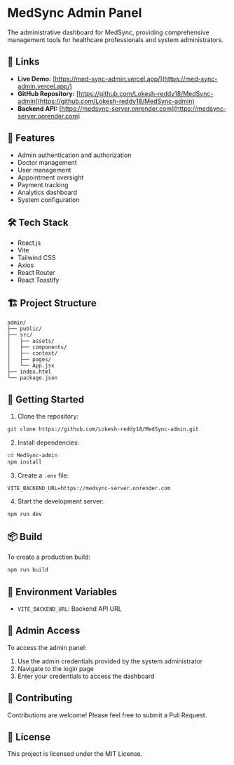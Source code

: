 # MedSync Admin Panel

The administrative dashboard for MedSync, providing comprehensive management tools for healthcare professionals and system administrators.

## 🔗 Links

- **Live Demo:** [https://med-sync-admin.vercel.app/](https://med-sync-admin.vercel.app/)
- **GitHub Repository:** [https://github.com/Lokesh-reddy18/MedSync-admin](https://github.com/Lokesh-reddy18/MedSync-admin)
- **Backend API:** [https://medsync-server.onrender.com](https://medsync-server.onrender.com)

## 🚀 Features

- Admin authentication and authorization
- Doctor management
- User management
- Appointment oversight
- Payment tracking
- Analytics dashboard
- System configuration

## 🛠️ Tech Stack

- React.js
- Vite
- Tailwind CSS
- Axios
- React Router
- React Toastify

## 🏗️ Project Structure

```
admin/
├── public/
├── src/
│   ├── assets/
│   ├── components/
│   ├── context/
│   ├── pages/
│   └── App.jsx
├── index.html
└── package.json
```

## 🚀 Getting Started

1. Clone the repository:
```bash
git clone https://github.com/Lokesh-reddy18/MedSync-admin.git
```

2. Install dependencies:
```bash
cd MedSync-admin
npm install
```

3. Create a `.env` file:
```
VITE_BACKEND_URL=https://medsync-server.onrender.com
```

4. Start the development server:
```bash
npm run dev
```

## 📦 Build

To create a production build:
```bash
npm run build
```

## 🔧 Environment Variables

- `VITE_BACKEND_URL`: Backend API URL

## 🔐 Admin Access

To access the admin panel:
1. Use the admin credentials provided by the system administrator
2. Navigate to the login page
3. Enter your credentials to access the dashboard

## 🤝 Contributing

Contributions are welcome! Please feel free to submit a Pull Request.

## 📝 License

This project is licensed under the MIT License.